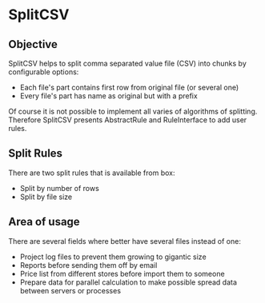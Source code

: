SplitCSV
========

Objective
---------
SplitCSV helps to split comma separated value file (CSV) into chunks by configurable options:

  * Each file's part contains first row from original file (or several one)
  * Every file's part has name as original but with a prefix

Of course it is not possible to implement all varies of algorithms of splitting. 
Therefore SplitCSV presents AbstractRule and RuleInterface to add user rules.

Split Rules
-----------
There are two split rules that is available from box:

  * Split by number of rows
  * Split by file size 

Area of usage
-------------
There are several fields where better have several files instead of one:

  * Project log files to prevent them growing to gigantic size  
  * Reports before sending them off by email
  * Price list from different stores before import them to someone
  * Prepare data for parallel calculation to make possible spread data between servers or processes 